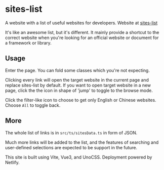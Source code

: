 # sites-list

A website with a list of useful websites for developers. Website at [sites-list](https://sites-list.netlify.app)
 
It's like an awesome list, but it's different. It mainly provide a shortcut to the correct website when you're looking for an official website or document for a framework or library.

## Usage

Enter the page. You can fold some classes which you're not expecting.

Clicking every link will open the target website in the current page and replace sites-list by default. If you want to open target website in a new page, click the the icon in shape of 'jump' to toggle to the browse mode.

Click the filter-like icon to choose to get only English or Chinese websites. Choose `All` to toggle back.

## More

The whole list of links is in `src/ts/sitesData.ts` in form of JSON.

Much more links will be added to the list, and the features of searching and user-defined selections are expected to be support in the future.

This site is built using Vite, Vue3, and UnoCSS. Deployment powered by Netlify.